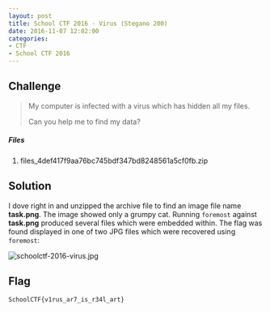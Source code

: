 ```yaml
---
layout: post
title: School CTF 2016 - Virus (Stegano 200)
date: 2016-11-07 12:02:00
categories: 
- CTF 
- School CTF 2016
---
```


## Challenge

> My computer is infected with a virus which has hidden all my files.
>
> Can you help me to find my data?

##### Files

1. files_4def417f9aa76bc745bdf347bd8248561a5cf0fb.zip


## Solution

I dove right in and unzipped the archive file to find an image file name __task.png__.  The image showed only a grumpy cat.  Running `foremost` against __task.png__ produced several files which were embedded within.  The flag was found displayed in one of two JPG files which were recovered using `foremost`:

![schoolctf-2016-virus.jpg](/img/2016/schoolctf-2016-virus.jpg "schoolctf-2016-virus.jpg")


## Flag

```none
SchoolCTF{v1rus_ar7_is_r34l_art}
```